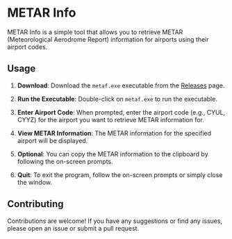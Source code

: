 # METAR Info

METAR Info is a simple tool that allows you to retrieve METAR (Meteorological Aerodrome Report) information for airports using their airport codes.

## Usage

1. **Download**: Download the `metaf.exe` executable from the [Releases](../../releases/latest) page.

2. **Run the Executable**: Double-click on `metaf.exe` to run the executable.

3. **Enter Airport Code**: When prompted, enter the airport code (e.g., CYUL, CYYZ) for the airport you want to retrieve METAR information for.

4. **View METAR Information**: The METAR information for the specified airport will be displayed.

5. **Optional**: You can copy the METAR information to the clipboard by following the on-screen prompts.

6. **Quit**: To exit the program, follow the on-screen prompts or simply close the window.

## Contributing

Contributions are welcome! If you have any suggestions or find any issues, please open an issue or submit a pull request.

